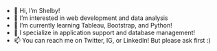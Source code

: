 - 👋 Hi, I’m Shelby!
- 👀 I’m interested in web development and data analysis 
- 🌱 I’m currently learning Tableau, Bootstrap, and Python!
- 💞️ I specialize in application support and database management!
- 📫 You can reach me on Twitter, IG, or LinkedIn! But please ask first :)
